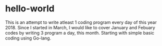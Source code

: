 # hello-world

This is an attempt to write atleast 1 coding program every day of this year 2018.
Since I started in March, I would like to cover January and Febuary codes by writing 3 program a day, this month.
Starting with simple basic coding using Go-lang.

